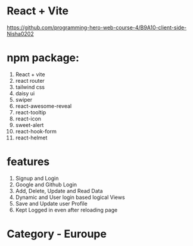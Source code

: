 # React + Vite
https://github.com/programming-hero-web-course-4/B9A10-client-side-Nisha0202
# npm package:
1. React + vite
2. react router
3. tailwind css
4. daisy ui
5. swiper
6. react-awesome-reveal
7. react-tooltip
8. react-icon
9. sweet-alert
10. react-hook-form
11. react-helmet

# features
1. Signup and Login
2. Google and Github Login
3. Add, Delete, Update and Read Data
4. Dynamic and User login based logical Views
5. Save and Update user Profile
6. Kept Logged in even after reloading page

# Category - Euroupe
